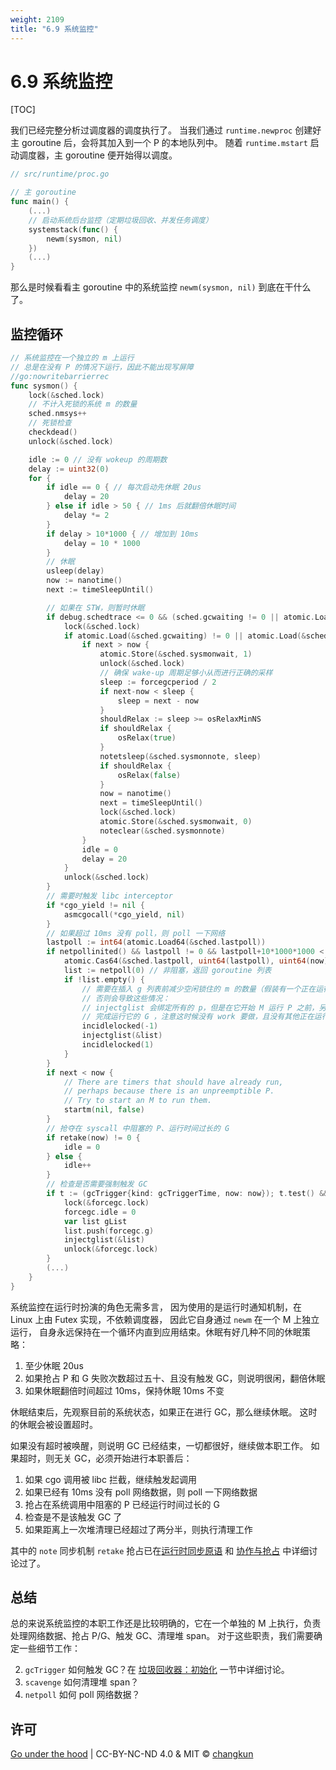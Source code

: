 ```yaml
---
weight: 2109
title: "6.9 系统监控"
---
```


# 6.9 系统监控

[TOC]

我们已经完整分析过调度器的调度执行了。
当我们通过 `runtime.newproc` 创建好主 goroutine 后，会将其加入到一个 P 的本地队列中。
随着 `runtime.mstart` 启动调度器，主 goroutine 便开始得以调度。

```go
// src/runtime/proc.go

// 主 goroutine
func main() {
	(...)
	// 启动系统后台监控（定期垃圾回收、并发任务调度）
	systemstack(func() {
		newm(sysmon, nil)
	})
	(...)
}
```

那么是时候看看主 goroutine 中的系统监控 `newm(sysmon, nil)` 到底在干什么了。

## 监控循环

```go
// 系统监控在一个独立的 m 上运行
// 总是在没有 P 的情况下运行，因此不能出现写屏障
//go:nowritebarrierrec
func sysmon() {
	lock(&sched.lock)
	// 不计入死锁的系统 m 的数量
	sched.nmsys++
	// 死锁检查
	checkdead()
	unlock(&sched.lock)

	idle := 0 // 没有 wokeup 的周期数
	delay := uint32(0)
	for {
		if idle == 0 { // 每次启动先休眠 20us
			delay = 20
		} else if idle > 50 { // 1ms 后就翻倍休眠时间
			delay *= 2
		}
		if delay > 10*1000 { // 增加到 10ms
			delay = 10 * 1000
		}
		// 休眠
		usleep(delay)
		now := nanotime()
		next := timeSleepUntil()

		// 如果在 STW，则暂时休眠
		if debug.schedtrace <= 0 && (sched.gcwaiting != 0 || atomic.Load(&sched.npidle) == uint32(gomaxprocs)) {
			lock(&sched.lock)
			if atomic.Load(&sched.gcwaiting) != 0 || atomic.Load(&sched.npidle) == uint32(gomaxprocs) {
				if next > now {
					atomic.Store(&sched.sysmonwait, 1)
					unlock(&sched.lock)
					// 确保 wake-up 周期足够小从而进行正确的采样
					sleep := forcegcperiod / 2
					if next-now < sleep {
						sleep = next - now
					}
					shouldRelax := sleep >= osRelaxMinNS
					if shouldRelax {
						osRelax(true)
					}
					notetsleep(&sched.sysmonnote, sleep)
					if shouldRelax {
						osRelax(false)
					}
					now = nanotime()
					next = timeSleepUntil()
					lock(&sched.lock)
					atomic.Store(&sched.sysmonwait, 0)
					noteclear(&sched.sysmonnote)
				}
				idle = 0
				delay = 20
			}
			unlock(&sched.lock)
		}
		// 需要时触发 libc interceptor
		if *cgo_yield != nil {
			asmcgocall(*cgo_yield, nil)
		}
		// 如果超过 10ms 没有 poll，则 poll 一下网络
		lastpoll := int64(atomic.Load64(&sched.lastpoll))
		if netpollinited() && lastpoll != 0 && lastpoll+10*1000*1000 < now {
			atomic.Cas64(&sched.lastpoll, uint64(lastpoll), uint64(now))
			list := netpoll(0) // 非阻塞，返回 goroutine 列表
			if !list.empty() {
				// 需要在插入 g 列表前减少空闲锁住的 m 的数量（假装有一个正在运行）
				// 否则会导致这些情况：
				// injectglist 会绑定所有的 p，但是在它开始 M 运行 P 之前，另一个 M 从 syscall 返回，
				// 完成运行它的 G ，注意这时候没有 work 要做，且没有其他正在运行 M 的死锁报告。
				incidlelocked(-1)
				injectglist(&list)
				incidlelocked(1)
			}
		}
		if next < now {
			// There are timers that should have already run,
			// perhaps because there is an unpreemptible P.
			// Try to start an M to run them.
			startm(nil, false)
		}
		// 抢夺在 syscall 中阻塞的 P、运行时间过长的 G
		if retake(now) != 0 {
			idle = 0
		} else {
			idle++
		}
		// 检查是否需要强制触发 GC
		if t := (gcTrigger{kind: gcTriggerTime, now: now}); t.test() && atomic.Load(&forcegc.idle) != 0 {
			lock(&forcegc.lock)
			forcegc.idle = 0
			var list gList
			list.push(forcegc.g)
			injectglist(&list)
			unlock(&forcegc.lock)
		}
		(...)
	}
}
```

系统监控在运行时扮演的角色无需多言，
因为使用的是运行时通知机制，在 Linux 上由 Futex 实现，不依赖调度器，
因此它自身通过 `newm` 在一个 M 上独立运行，
自身永远保持在一个循环内直到应用结束。休眠有好几种不同的休眠策略：

1. 至少休眠 20us
2. 如果抢占 P 和 G 失败次数超过五十、且没有触发 GC，则说明很闲，翻倍休眠
3. 如果休眠翻倍时间超过 10ms，保持休眠 10ms 不变

休眠结束后，先观察目前的系统状态，如果正在进行 GC，那么继续休眠。
这时的休眠会被设置超时。

如果没有超时被唤醒，则说明 GC 已经结束，一切都很好，继续做本职工作。
如果超时，则无关 GC，必须开始进行本职善后：

1. 如果 cgo 调用被 libc 拦截，继续触发起调用
2. 如果已经有 10ms 没有 poll 网络数据，则 poll 一下网络数据
3. 抢占在系统调用中阻塞的 P 已经运行时间过长的 G
4. 检查是不是该触发 GC 了
5. 如果距离上一次堆清理已经超过了两分半，则执行清理工作

其中的 `note` 同步机制 `retake` 抢占已在[运行时同步原语](./sync.md) 和 [协作与抢占](./preemptive.md) 中详细讨论过了。

## 总结

总的来说系统监控的本职工作还是比较明确的，它在一个单独的 M 上执行，负责处理网络数据、抢占 P/G、触发 GC、清理堆 span。
对于这些职责，我们需要确定一些细节工作：

2. `gcTrigger` 如何触发 GC？在 [垃圾回收器：初始化](../ch08GC/init.md) 一节中详细讨论。
3. `scavenge` 如何清理堆 span？
4. `netpoll` 如何 poll 网络数据？

## 许可

[Go under the hood](https://github.com/changkun/go-under-the-hood) | CC-BY-NC-ND 4.0 & MIT &copy; [changkun](https://changkun.de)